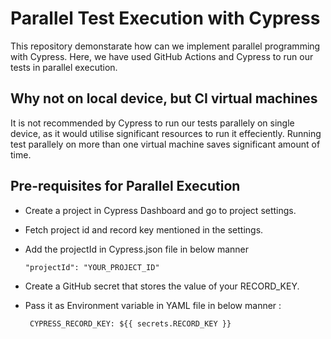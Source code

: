 # Parallel Test Execution with Cypress

This repository demonstarate how can we implement parallel programming with Cypress. Here, we have used GitHub Actions and Cypress to run our tests in parallel execution.

## Why not on local device, but CI virtual machines

It is not recommended by Cypress to run our tests parallely on single device, as it would utilise significant resources to run it effeciently. Running test parallely on more than one virtual machine saves significant amount of time.

## Pre-requisites for Parallel Execution

- Create a project in Cypress Dashboard and go to project settings.
- Fetch project id and record key mentioned in the settings.
- Add the projectId in Cypress.json file in below manner

    `"projectId": "YOUR_PROJECT_ID"`

- Create a GitHub secret that stores the value of your RECORD_KEY.
- Pass it as Environment variable in YAML file in below manner : 

    ` CYPRESS_RECORD_KEY: ${{ secrets.RECORD_KEY }}`
